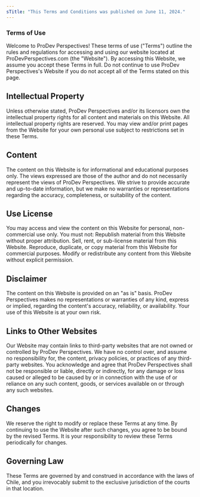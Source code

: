 ```yaml
---
sTitle: "This Terms and Conditions was published on June 11, 2024."
---
```


### Terms of Use

Welcome to ProDev Perspectives! These terms of use ("Terms") outline the rules and regulations for accessing and using our website located at ProDevPerspectives.com (the "Website"). By accessing this Website, we assume you accept these Terms in full. Do not continue to use ProDev Perspectives's Website if you do not accept all of the Terms stated on this page.

## Intellectual Property

Unless otherwise stated, ProDev Perspectives and/or its licensors own the intellectual property rights for all content and materials on this Website. All intellectual property rights are reserved. You may view and/or print pages from the Website for your own personal use subject to restrictions set in these Terms.

## Content

The content on this Website is for informational and educational purposes only. The views expressed are those of the author and do not necessarily represent the views of ProDev Perspectives. We strive to provide accurate and up-to-date information, but we make no warranties or representations regarding the accuracy, completeness, or suitability of the content.

## Use License

You may access and view the content on this Website for personal, non-commercial use only.
You must not:
Republish material from this Website without proper attribution.
Sell, rent, or sub-license material from this Website.
Reproduce, duplicate, or copy material from this Website for commercial purposes.
Modify or redistribute any content from this Website without explicit permission.

## Disclaimer

The content on this Website is provided on an "as is" basis. ProDev Perspectives makes no representations or warranties of any kind, express or implied, regarding the content's accuracy, reliability, or availability. Your use of this Website is at your own risk.

## Links to Other Websites

Our Website may contain links to third-party websites that are not owned or controlled by ProDev Perspectives. We have no control over, and assume no responsibility for, the content, privacy policies, or practices of any third-party websites. You acknowledge and agree that ProDev Perspectives shall not be responsible or liable, directly or indirectly, for any damage or loss caused or alleged to be caused by or in connection with the use of or reliance on any such content, goods, or services available on or through any such websites.

## Changes

We reserve the right to modify or replace these Terms at any time. By continuing to use the Website after such changes, you agree to be bound by the revised Terms. It is your responsibility to review these Terms periodically for changes.

## Governing Law

These Terms are governed by and construed in accordance with the laws of Chile, and you irrevocably submit to the exclusive jurisdiction of the courts in that location.
